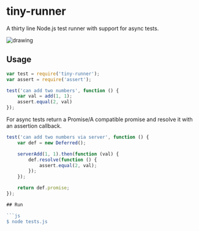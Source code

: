 # tiny-runner

A thirty line Node.js test runner with support for async tests.

![drawing](https://raw.github.com/st3redstripe/tiny-runner/assets/screen.png)

## Usage

```js
var test = require('tiny-runner');
var assert = require('assert');

test('can add two numbers', function () {
	var val = add(1, 1);
	assert.equal(2, val)
});
```

For async tests return a Promise/A compatible promise and resolve it with an assertion callback.

```js
test('can add two numbers via server', function () {
	var def = new Deferred();

	serverAdd(1, 1).then(function (val) {
		def.resolve(function () {
			assert.equal(2, val);	
		});
	});

	return def.promise;
});

## Run

```js
$ node tests.js
```
